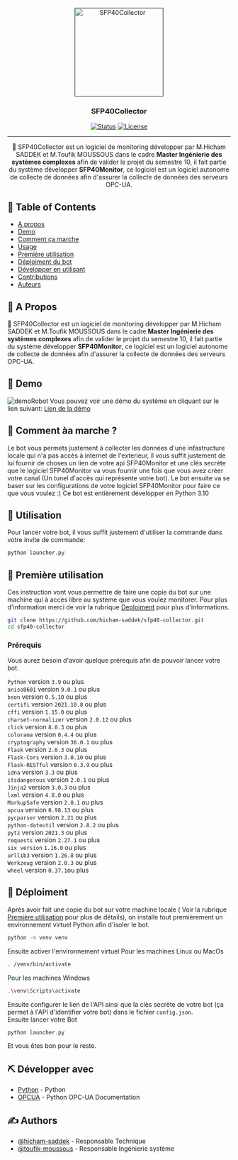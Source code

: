 <p align="center">
  <a href="" rel="noopener">
 <img width=200px height=200px src="https://i.imgur.com/FxL5qM0.jpg" alt="SFP40Collector"></a>
</p>

<h3 align="center">SFP40Collector</h3>

<div align="center">

[![Status](https://img.shields.io/badge/status-active-success.svg)]()
[![License](https://img.shields.io/badge/license-MIT-blue.svg)](/LICENSE)

</div>

---

<p align="center"> 🤖 SFP40Collector est un logiciel de monitoring développer par M.Hicham SADDEK et M.Toufik MOUSSOUS dans le cadre <strong>Master Ingénierie des systèmes complexes</strong> afin de valider le projet du semestre 10, il fait partie du système développer <strong>SFP40Monitor</strong>, ce logiciel est un logiciel autonome de collecte de données afin d'assurer la collecte de données des serveurs OPC-UA. 
    <br> 
</p>

## 📝 Table of Contents

- [A propos](#about)
- [Demo](#demo)
- [Comment ça marche](#working)
- [Usage](#usage)
- [Première utilisation](#getting_started)
- [Déploiment du bot](#deployment)
- [Développer en utilisant](#built_using)
- [Contributions](../CONTRIBUTING.md)
- [Auteurs](#authors)

## 🧐 A Propos <a name = "about"></a>

🤖 SFP40Collector est un logiciel de monitoring développer par M.Hicham SADDEK et M.Toufik MOUSSOUS dans le cadre <strong>Master Ingénierie des systèmes complexes</strong> afin de valider le projet du semestre 10, il fait partie du système développer <strong>SFP40Monitor</strong>, ce logiciel est un logiciel autonome de collecte de données afin d'assurer la collecte de données des serveurs OPC-UA.

## 🎥 Demo <a name = "demo"></a>

![demoRobot](https://media.giphy.com/media/20NLMBm0BkUOwNljwv/giphy.gif)
Vous pouvez voir une démo du système en cliquant sur le lien suivant:
<a href="https://sfp40monitor.milebits.com">Lien de la démo</a>

## 💭 Comment àa marche ? <a name = "working"></a>

Le bot vous permets justement à collecter les données d'une infastructure locale qui n'a pas accès à internet de l'exterieur, il vous suffit justement de lui fournir de choses un lien de votre api SFP40Monitor et une clés secrète que le logiciel SFP40Monitor va vous fournir une fois que vous avez créer votre canal (Un tunel d'accès qui représente votre bot).
Le bot ensuite va se baser sur les configurations de votre logiciel SFP40Monitor pour faire ce que vous voulez :)
Ce bot est entièrement développer en Python 3.10

## 🎈 Utilisation <a name = "usage"></a>

Pour lancer votre bot, il vous suffit justement d'utiliser la commande dans votre invite de commande:

```bash
python launcher.py
```

## 🏁 Première utilisation <a name = "getting_started"></a>

Ces instruction vont vous permettre de faire une copie du bot sur une machine qui à accès libre au système que vous voulez monitorer. Pour plus d'information merci de voir la rubrique [Deploiment](#deployment) pour plus d'informations.

```bash
git clone https://github.com/hicham-saddek/sfp40-collector.git
cd sfp40-collector
```

### Prérequis

Vous aurez besoin d'avoir quelque prérequis afin de pouvoir lancer votre bot.

`Python` version `3.9` ou plus <br>
`aniso8601` version `9.0.1` ou plus <br>
`bson` version `0.5.10` ou plus <br>
`certifi` version `2021.10.8` ou plus <br>
`cffi` version `1.15.0` ou plus <br>
`charset-normalizer` version `2.0.12` ou plus <br>
`click` version `8.0.3` ou plus <br>
`colorama` version `0.4.4` ou plus <br>
`cryptography` version `36.0.1` ou plus <br>
`Flask` version `2.0.3` ou plus <br>
`Flask-Cors` version `3.0.10` ou plus <br>
`Flask-RESTful` version `0.3.9` ou plus <br>
`idna` version `3.3` ou plus <br>
`itsdangerous` version `2.0.1` ou plus <br>
`Jinja2` version `3.0.3` ou plus <br>
`lxml` version `4.8.0` ou plus <br>
`MarkupSafe` version `2.0.1` ou plus <br>
`opcua` version `0.98.13` ou plus <br>
`pycparser` version `2.21` ou plus <br>
`python-dateutil` version `2.8.2` ou plus <br>
`pytz` version `2021.3` ou plus <br>
`requests` version `2.27.1` ou plus <br>
`six version` `1.16.0` ou plus <br>
`urllib3` version `1.26.8` ou plus <br>
`Werkzeug` version `2.0.3` ou plus <br>
`wheel` version `0.37.1`ou plus <br>

## 🚀 Déploiment <a name = "deployment"></a>

Après avoir fait une copie du bot sur votre machine locale ( Voir la rubrique [Première utilisation](#getting_started) pour plus de détails), on installe tout premièrement un environnement virtuel Python afin d'isoler le bot.

```bash
python -m venv venv
```

Ensuite activer l'environnement virtuel
Pour les machines Linux ou MacOs

```bash
. /venv/bin/activate
```

Pour les machines Windows

```bash
.\venv\Scripts\activate
```

Ensuite configurer le lien de l'API ainsi que la clès secrète de votre bot (ça permet à l'API d'identifier votre bot) dans le fichier `config.json`. <br>
Ensuite lancer votre Bot

```bash
python launcher.py
```

Et vous êtes bon pour le reste.

## ⛏️ Développer avec <a name = "built_using"></a>

- [Python](https://python.org/) - Python
- [OPCUA](https://python-opcua.readthedocs.io/) - Python OPC-UA Documentation

## ✍️ Authors <a name = "authors"></a>

- [@hicham-saddek](https://github.com/hicham-saddek) - Responsable Technique
- [@toufik-moussous](https://github.com/hicham-saddek) - Responsable Ingénierie système
